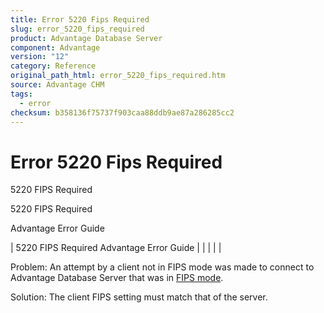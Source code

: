 ```yaml
---
title: Error 5220 Fips Required
slug: error_5220_fips_required
product: Advantage Database Server
component: Advantage
version: "12"
category: Reference
original_path_html: error_5220_fips_required.htm
source: Advantage CHM
tags:
  - error
checksum: b358136f75737f903caa88ddb9ae87a286285cc2
---
```


# Error 5220 Fips Required

5220 FIPS Required

5220 FIPS Required

Advantage Error Guide

| 5220 FIPS Required  Advantage Error Guide |  |  |  |  |

Problem: An attempt by a client not in FIPS mode was made to connect to Advantage Database Server that was in [FIPS mode](master_fips.md).

Solution: The client FIPS setting must match that of the server.
